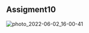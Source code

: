 ## Assigment10
![photo_2022-06-02_16-00-41](https://user-images.githubusercontent.com/100339904/171629713-c2e784f1-e2ca-4e7e-a49b-da46d478805c.jpg)
